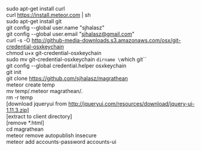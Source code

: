 sudo apt-get install curl  
curl https://install.meteor.com | sh  
sudo apt-get install git  
git config --global user.name "sjhalasz"  
git config --global user.email "sjhalasz@gmail.com"  
curl -s -O http://github-media-downloads.s3.amazonaws.com/osx/git-credential-osxkeychain  
chmod u+x git-credential-osxkeychain  
sudo mv git-credential-osxkeychain `dirname \`which git\``  
git config --global credential.helper osxkeychain   
git init  
git clone https://github.com/sjhalasz/magrathean  
meteor create temp  
mv temp/.meteor magrathean/.  
rm -r temp  
[download jqueryui from http://jqueryui.com/resources/download/jquery-ui-1.11.3.zip]  
[extract to client directory]  
[remove *.html]  
cd magrathean  
meteor remove autopublish insecure  
meteor add accounts-password accounts-ui  
